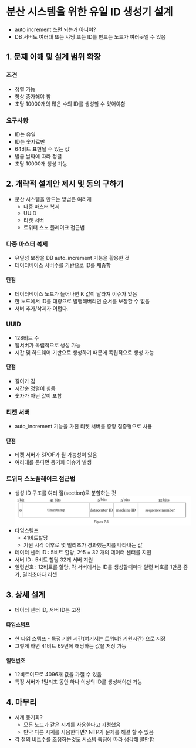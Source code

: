 # 분산 시스템을 위한 유일 ID 생성기 설계
* auto increment 쓰면 되는거 아니야?
* DB 서버도 여러대 또는 샤딩 또는 ID를 만드는 노드가 여러곳일 수 있음

## 1. 문제 이해 및 설계 범위 확장
### 조건
* 정렬 가능
* 항상 증가해야 함
* 초당 10000개의 많은 수의 ID를 생성할 수 있어야함
### 요구사항
* ID는 유일
* ID는 숫자로만
* 64비트 표현될 수 있는 값
* 발급 날짜에 따라 정렬
* 초당 10000개 생성 가능

## 2. 개략적 설계안 제시 및 동의 구하기
* 분산 시스템을 만드는 방법은 여러개
    * 다중 마스터 복제
    * UUID
    * 티켓 서버
    * 트위터 스노 플레이크 접근법

### 다중 마스터 복제
* 유일성 보장을 DB auto_increment 기능을 활용한 것
* 데이터베이스 서버수를 기반으로 ID를 채증함
#### 단점
* 데이터베이스 노드가 늘어나면 K 값이 달라져 이슈가 있음
* 한 노드에서 ID를 대량으로 발행해버리면 순서를 보장할 수 없음
* 서버 추가/삭제가 어렵다.

### UUID
* 128비트 수
* 웹서버가 독립적으로 생성 가능
* 시간 및 하드웨어 기반으로 생성하기 때문에 독립적으로 생성 가능
#### 단점
* 길이가 김
* 시간순 정렬이 힘듬
* 숫자가 아닌 값이 포함

### 티켓 서버
* auto_increment 기능을 가진 티켓 서버를 중앙 집중형으로 사용
#### 단점
* 티켓 서버가 SPOF가 될 가능성이 있음
* 여러대를 둔다면 동기화 이슈가 발생

### 트위터 스노플레이크 접근법
* 생성 ID 구조를 여러 절(section)로 분할하는 것
![7-6](../system-design-interview/images/7-6.png)
* 타임스템프
    * 41비트할당
    * 기원 시각 이후로 몇 밀리초가 경과했는지를 나타내는 값
* 데이터 센터 ID : 5비트 할당, 2^5 = 32 개의 데이터 센터를 지원
* 서버 ID : 5비트 할당 32개 서버 지원
* 일련번호 : 12비트를 할당, 각 서버에서는 ID를 생성할때마다 일련 버호를 1만큼 증가, 밀리초마다 리셋

## 3. 상세 설계
* 데이터 센터 ID, 서버 ID는 고정
#### 타임스탬프
* 현 타임 스탬프 - 특정 기원 시간(여기서는 트위터? 기원시간) 으로 저장
* 그렇게 하면 41비트 69년에 해당하는 값을 저장 가능
#### 일련번호
* 12비트이므로 4096개 값을 가질 수 있음
* 특정 서버가 1밀리초 동안 하나 이상의 ID를 생성해야만 가능

## 4. 마무리
* 시계 동기화? 
    * 모든 노드가 같은 시계를 사용한다고 가정했음
    * 만약 다른 시계를 사용한다면? NTP가 문제를 해결 할 수 있음
* 각 절의 비트수를 조정하는것도 시스템 특징에 따라 생각해 볼만함